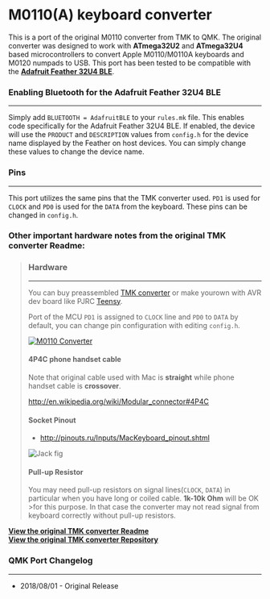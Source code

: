 M0110(A) keyboard converter
======================================
This is a port of the original M0110 converter from TMK to QMK. The original converter was designed to work with **ATmega32U2** and **ATmega32U4** based microcontrollers to convert Apple M0110/M0110A keyboards and M0120 numpads to USB. This port has been tested to be compatible with the [**Adafruit Feather 32U4 BLE**](https://learn.adafruit.com/adafruit-feather-32u4-bluefruit-le).


### Enabling Bluetooth for the Adafruit Feather 32U4 BLE
----------------------------------------------------
Simply add `BLUETOOTH = AdafruitBLE` to your `rules.mk` file. This enables code specifically for the Adafruit Feather 32U4 BLE. If enabled, the device will use the `PRODUCT` and `DESCRIPTION` values from `config.h` for the device name displayed by the Feather on host devices. You can simply change these values to change the device name.


### Pins
----
This port utilizes the same pins that the TMK converter used. `PD1` is used for `CLOCK` and `PD0` is used for the `DATA` from the keyboard. These pins can be changed in `config.h`.


### Other important hardware notes from the original TMK converter Readme:
>### Hardware
>--------
>You can buy preassembled [TMK converter] or make yourown with AVR dev board like PJRC [Teensy].
>
>Port of the MCU `PD1` is assigned to `CLOCK` line and `PD0` to `DATA` by default, you can change pin configuration with editing `config.h`.
>
>[![M0110 Converter](http://i.imgur.com/yEp2eRim.jpg)](http://i.imgur.com/yEp2eRi.jpg)
>
>#### 4P4C phone handset cable
>Note that original cable used with Mac is **straight** while phone handset cable is **crossover**.
>
><http://en.wikipedia.org/wiki/Modular_connector#4P4C>
>
>[Teensy]: http://www.pjrc.com/teensy/
>[TMK converter]: https://geekhack.org/index.php?topic=72052.0
>
>
>#### Socket Pinout
>- <http://pinouts.ru/Inputs/MacKeyboard_pinout.shtml>
>
>![Jack fig](http://www.kbdbabel.org/conn/kbd_connector_macplus.png)
>
>
>#### Pull-up Resistor
>You may need pull-up resistors on signal lines(`CLOCK`, `DATA`) in particular when you have long or coiled cable. **1k-10k Ohm** will be OK >for this purpose. In that case the converter may not read signal from keyboard correctly without pull-up resistors.
>

[**View the original TMK converter Readme**](https://github.com/tmk/tmk_keyboard/tree/master/converter/m0110_usb)\
[**View the original TMK converter Repository**](https://github.com/tmk/tmk_keyboard/tree/master/converter/m0110_usb)


### QMK Port Changelog
---------
- 2018/08/01 - Original Release
